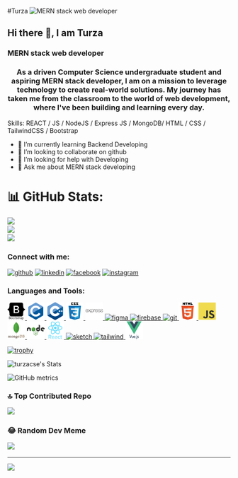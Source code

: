 #Turza
![MERN stack web developer]()

## Hi there 👋, I am Turza
### MERN stack web developer

<h3 align="center">As a driven Computer Science undergraduate student and aspiring MERN stack developer, I am on a mission to leverage technology to create real-world solutions. My journey has taken me from the classroom to the world of web development, where I've been building and learning every day.</h3>


Skills: REACT / JS / NodeJS / Express JS / MongoDB/ HTML / CSS / TailwindCSS / Bootstrap

- 🌱 I’m currently learning Backend Developing 
- 👯 I’m looking to collaborate on github 
- 🤔 I’m looking for help with Developing  
- 💬 Ask me about MERN stack developing 

# 📊 GitHub Stats:
![](https://github-readme-stats.vercel.app/api?username=turzacse&theme=dark&hide_border=false&include_all_commits=false&count_private=false)<br/>
![](https://github-readme-streak-stats.herokuapp.com/?user=turzacse&theme=dark&hide_border=false)<br/>
![](https://github-readme-stats.vercel.app/api/top-langs/?username=turzacse&theme=dark&hide_border=false&include_all_commits=false&count_private=false&layout=compact)


<h3 align="left">Connect with me:</h3>


[<img src='https://cdn.jsdelivr.net/npm/simple-icons@3.0.1/icons/github.svg' alt='github' height='40'>](https://github.com/turzacse)  [<img src='https://cdn.jsdelivr.net/npm/simple-icons@3.0.1/icons/linkedin.svg' alt='linkedin' height='40'>](https://www.linkedin.com/in/https://www.linkedin.com/in/fahim-montasir-turza-919392235//)  [<img src='https://cdn.jsdelivr.net/npm/simple-icons@3.0.1/icons/facebook.svg' alt='facebook' height='40'>](https://www.facebook.com/fahimmontasir.siam)  [<img src='https://cdn.jsdelivr.net/npm/simple-icons@3.0.1/icons/instagram.svg' alt='instagram' height='40'>](https://www.instagram.com/fahimmontasirturza/)  



<h3 align="left">Languages and Tools:</h3>
<p align="left"> <a href="https://getbootstrap.com" target="_blank" rel="noreferrer"> <img src="https://raw.githubusercontent.com/devicons/devicon/master/icons/bootstrap/bootstrap-plain-wordmark.svg" alt="bootstrap" width="40" height="40"/> </a> <a href="https://www.cprogramming.com/" target="_blank" rel="noreferrer"> <img src="https://raw.githubusercontent.com/devicons/devicon/master/icons/c/c-original.svg" alt="c" width="40" height="40"/> </a> <a href="https://www.w3schools.com/cpp/" target="_blank" rel="noreferrer"> <img src="https://raw.githubusercontent.com/devicons/devicon/master/icons/cplusplus/cplusplus-original.svg" alt="cplusplus" width="40" height="40"/> </a> <a href="https://www.w3schools.com/css/" target="_blank" rel="noreferrer"> <img src="https://raw.githubusercontent.com/devicons/devicon/master/icons/css3/css3-original-wordmark.svg" alt="css3" width="40" height="40"/> </a> <a href="https://expressjs.com" target="_blank" rel="noreferrer"> <img src="https://raw.githubusercontent.com/devicons/devicon/master/icons/express/express-original-wordmark.svg" alt="express" width="40" height="40"/> </a> <a href="https://www.figma.com/" target="_blank" rel="noreferrer"> <img src="https://www.vectorlogo.zone/logos/figma/figma-icon.svg" alt="figma" width="40" height="40"/> </a> <a href="https://firebase.google.com/" target="_blank" rel="noreferrer"> <img src="https://www.vectorlogo.zone/logos/firebase/firebase-icon.svg" alt="firebase" width="40" height="40"/> </a> <a href="https://git-scm.com/" target="_blank" rel="noreferrer"> <img src="https://www.vectorlogo.zone/logos/git-scm/git-scm-icon.svg" alt="git" width="40" height="40"/> </a> <a href="https://www.w3.org/html/" target="_blank" rel="noreferrer"> <img src="https://raw.githubusercontent.com/devicons/devicon/master/icons/html5/html5-original-wordmark.svg" alt="html5" width="40" height="40"/> </a> <a href="https://developer.mozilla.org/en-US/docs/Web/JavaScript" target="_blank" rel="noreferrer"> <img src="https://raw.githubusercontent.com/devicons/devicon/master/icons/javascript/javascript-original.svg" alt="javascript" width="40" height="40"/> </a> <a href="https://www.mongodb.com/" target="_blank" rel="noreferrer"> <img src="https://raw.githubusercontent.com/devicons/devicon/master/icons/mongodb/mongodb-original-wordmark.svg" alt="mongodb" width="40" height="40"/> </a> <a href="https://nodejs.org" target="_blank" rel="noreferrer"> <img src="https://raw.githubusercontent.com/devicons/devicon/master/icons/nodejs/nodejs-original-wordmark.svg" alt="nodejs" width="40" height="40"/> </a> <a href="https://reactjs.org/" target="_blank" rel="noreferrer"> <img src="https://raw.githubusercontent.com/devicons/devicon/master/icons/react/react-original-wordmark.svg" alt="react" width="40" height="40"/> </a> <a href="https://www.sketch.com/" target="_blank" rel="noreferrer"> <img src="https://www.vectorlogo.zone/logos/sketchapp/sketchapp-icon.svg" alt="sketch" width="40" height="40"/> </a> <a href="https://tailwindcss.com/" target="_blank" rel="noreferrer"> <img src="https://www.vectorlogo.zone/logos/tailwindcss/tailwindcss-icon.svg" alt="tailwind" width="40" height="40"/> </a> <a href="https://vuejs.org/" target="_blank" rel="noreferrer"> <img src="https://raw.githubusercontent.com/devicons/devicon/master/icons/vuejs/vuejs-original-wordmark.svg" alt="vuejs" width="40" height="40"/> </a> </p>

[![trophy](https://github-profile-trophy.vercel.app/?username=turzacse)](https://github.com/ryo-ma/github-profile-trophy)

![turzacse's Stats](https://github-readme-stats.vercel.app/api?username=turzacse&theme=monokai&show_icons=true&hide_border=true&count_private=true)

![GitHub metrics](https://metrics.lecoq.io/turzacse)  




### 🔝 Top Contributed Repo
![](https://github-contributor-stats.vercel.app/api?username=turzacse&limit=5&theme=dark_dimmed&combine_all_yearly_contributions=true)

### 😂 Random Dev Meme
<img src='https://randommeme-five.vercel.app/' style="height: 400px;"/>

---
[![](https://visitcount.itsvg.in/api?id=turzacse&label=Profile%20Views&color=2&icon=0&pretty=true)](https://visitcount.itsvg.in)

<!-- Proudly created with GPRM ( https://gprm.itsvg.in ) -->
